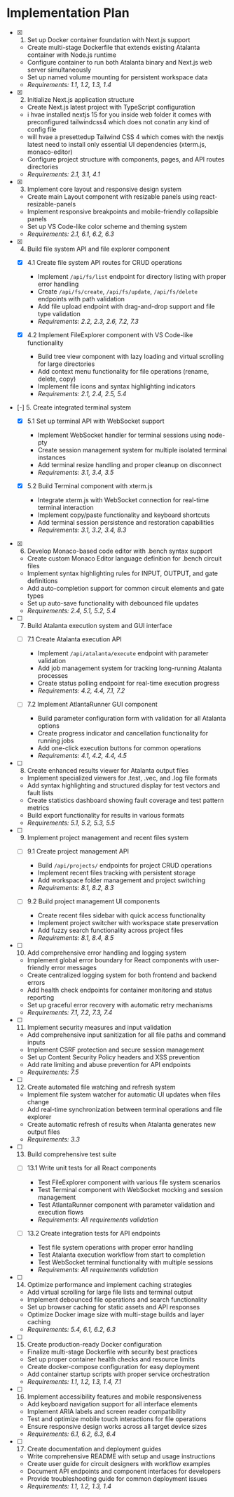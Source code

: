# Implementation Plan

- [x] 1. Set up Docker container foundation with Next.js support
  - Create multi-stage Dockerfile that extends existing Atalanta container with Node.js runtime
  - Configure container to run both Atalanta binary and Next.js web server simultaneously
  - Set up named volume mounting for persistent workspace data
  - _Requirements: 1.1, 1.2, 1.3, 1.4_

- [x] 2. Initialize Next.js application structure
  - Create Next.js latest project with TypeScript configuration
  - i hvae installed nextjs 15 for you inside web folder it comes with preconfigured tailwindcss4 which does not conatin any kind of config file
  - will hvae a presettedup Tailwind CSS 4 which comes with the nextjs latest need to install only essential UI dependencies (xterm.js, monaco-editor)
  - Configure project structure with components, pages, and API routes directories
  - _Requirements: 2.1, 3.1, 4.1_

- [x] 3. Implement core layout and responsive design system
  - Create main Layout component with resizable panels using react-resizable-panels
  - Implement responsive breakpoints and mobile-friendly collapsible panels
  - Set up VS Code-like color scheme and theming system
  - _Requirements: 2.1, 6.1, 6.2, 6.3_

- [x] 4. Build file system API and file explorer component
  - [x] 4.1 Create file system API routes for CRUD operations
    - Implement `/api/fs/list` endpoint for directory listing with proper error handling
    - Create `/api/fs/create`, `/api/fs/update`, `/api/fs/delete` endpoints with path validation
    - Add file upload endpoint with drag-and-drop support and file type validation
    - _Requirements: 2.2, 2.3, 2.6, 7.2, 7.3_

  - [x] 4.2 Implement FileExplorer component with VS Code-like functionality
    - Build tree view component with lazy loading and virtual scrolling for large directories
    - Add context menu functionality for file operations (rename, delete, copy)
    - Implement file icons and syntax highlighting indicators
    - _Requirements: 2.1, 2.4, 2.5, 5.4_

- [-] 5. Create integrated terminal system
  - [x] 5.1 Set up terminal API with WebSocket support
    - Implement WebSocket handler for terminal sessions using node-pty
    - Create session management system for multiple isolated terminal instances
    - Add terminal resize handling and proper cleanup on disconnect
    - _Requirements: 3.1, 3.4, 3.5_

  - [x] 5.2 Build Terminal component with xterm.js
    - Integrate xterm.js with WebSocket connection for real-time terminal interaction
    - Implement copy/paste functionality and keyboard shortcuts
    - Add terminal session persistence and restoration capabilities
    - _Requirements: 3.1, 3.2, 3.4, 8.3_

- [x] 6. Develop Monaco-based code editor with .bench syntax support
  - Create custom Monaco Editor language definition for .bench circuit files
  - Implement syntax highlighting rules for INPUT, OUTPUT, and gate definitions
  - Add auto-completion support for common circuit elements and gate types
  - Set up auto-save functionality with debounced file updates
  - _Requirements: 2.4, 5.1, 5.2, 5.4_

- [ ] 7. Build Atalanta execution system and GUI interface
  - [ ] 7.1 Create Atalanta execution API
    - Implement `/api/atalanta/execute` endpoint with parameter validation
    - Add job management system for tracking long-running Atalanta processes
    - Create status polling endpoint for real-time execution progress
    - _Requirements: 4.2, 4.4, 7.1, 7.2_

  - [ ] 7.2 Implement AtlantaRunner GUI component
    - Build parameter configuration form with validation for all Atalanta options
    - Create progress indicator and cancellation functionality for running jobs
    - Add one-click execution buttons for common operations
    - _Requirements: 4.1, 4.2, 4.4, 4.5_

- [ ] 8. Create enhanced results viewer for Atalanta output files
  - Implement specialized viewers for .test, .vec, and .log file formats
  - Add syntax highlighting and structured display for test vectors and fault lists
  - Create statistics dashboard showing fault coverage and test pattern metrics
  - Build export functionality for results in various formats
  - _Requirements: 5.1, 5.2, 5.3, 5.5_

- [ ] 9. Implement project management and recent files system
  - [ ] 9.1 Create project management API
    - Build `/api/projects/` endpoints for project CRUD operations
    - Implement recent files tracking with persistent storage
    - Add workspace folder management and project switching
    - _Requirements: 8.1, 8.2, 8.3_

  - [ ] 9.2 Build project management UI components
    - Create recent files sidebar with quick access functionality
    - Implement project switcher with workspace state preservation
    - Add fuzzy search functionality across project files
    - _Requirements: 8.1, 8.4, 8.5_

- [ ] 10. Add comprehensive error handling and logging system
  - Implement global error boundary for React components with user-friendly error messages
  - Create centralized logging system for both frontend and backend errors
  - Add health check endpoints for container monitoring and status reporting
  - Set up graceful error recovery with automatic retry mechanisms
  - _Requirements: 7.1, 7.2, 7.3, 7.4_

- [ ] 11. Implement security measures and input validation
  - Add comprehensive input sanitization for all file paths and command inputs
  - Implement CSRF protection and secure session management
  - Set up Content Security Policy headers and XSS prevention
  - Add rate limiting and abuse prevention for API endpoints
  - _Requirements: 7.5_

- [ ] 12. Create automated file watching and refresh system
  - Implement file system watcher for automatic UI updates when files change
  - Add real-time synchronization between terminal operations and file explorer
  - Create automatic refresh of results when Atalanta generates new output files
  - _Requirements: 3.3_

- [ ] 13. Build comprehensive test suite
  - [ ] 13.1 Write unit tests for all React components
    - Test FileExplorer component with various file system scenarios
    - Test Terminal component with WebSocket mocking and session management
    - Test AtlantaRunner component with parameter validation and execution flows
    - _Requirements: All requirements validation_

  - [ ] 13.2 Create integration tests for API endpoints
    - Test file system operations with proper error handling
    - Test Atalanta execution workflow from start to completion
    - Test WebSocket terminal functionality with multiple sessions
    - _Requirements: All requirements validation_

- [ ] 14. Optimize performance and implement caching strategies
  - Add virtual scrolling for large file lists and terminal output
  - Implement debounced file operations and search functionality
  - Set up browser caching for static assets and API responses
  - Optimize Docker image size with multi-stage builds and layer caching
  - _Requirements: 5.4, 6.1, 6.2, 6.3_

- [ ] 15. Create production-ready Docker configuration
  - Finalize multi-stage Dockerfile with security best practices
  - Set up proper container health checks and resource limits
  - Create docker-compose configuration for easy deployment
  - Add container startup scripts with proper service orchestration
  - _Requirements: 1.1, 1.2, 1.3, 1.4, 7.1_

- [ ] 16. Implement accessibility features and mobile responsiveness
  - Add keyboard navigation support for all interface elements
  - Implement ARIA labels and screen reader compatibility
  - Test and optimize mobile touch interactions for file operations
  - Ensure responsive design works across all target device sizes
  - _Requirements: 6.1, 6.2, 6.3, 6.4_

- [ ] 17. Create documentation and deployment guides
  - Write comprehensive README with setup and usage instructions
  - Create user guide for circuit designers with workflow examples
  - Document API endpoints and component interfaces for developers
  - Provide troubleshooting guide for common deployment issues
  - _Requirements: 1.1, 1.2, 1.3, 1.4_